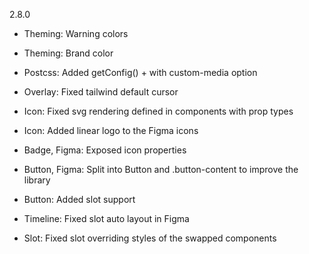 2.8.0

- Theming: Warning colors
- Theming: Brand color
- Postcss: Added getConfig() + with custom-media option

- Overlay: Fixed tailwind default cursor
- Icon: Fixed svg rendering defined in components with prop types
- Icon: Added linear logo to the Figma icons

- Badge, Figma: Exposed icon properties
- Button, Figma: Split into Button and .button-content to improve the library
- Button: Added slot support

- Timeline: Fixed slot auto layout in Figma
- Slot: Fixed slot overriding styles of the swapped components
